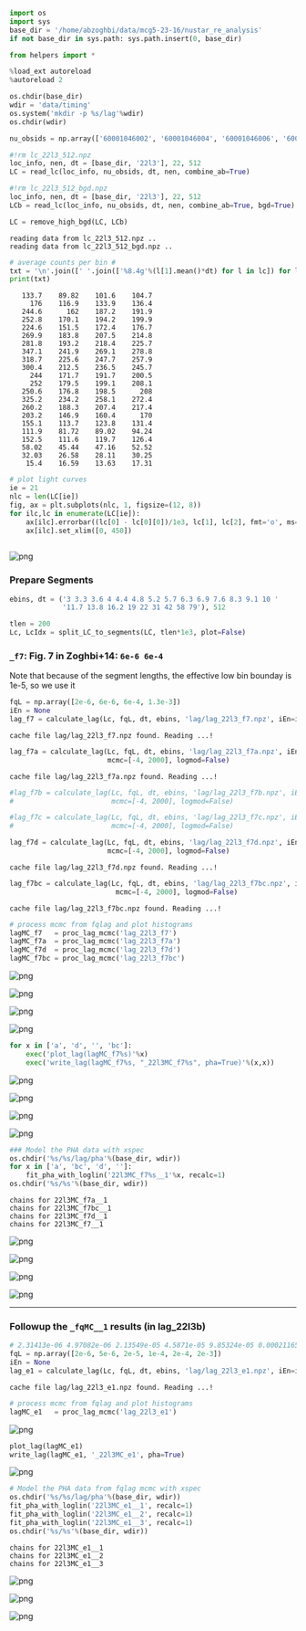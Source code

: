 ```python
import os
import sys
base_dir = '/home/abzoghbi/data/mcg5-23-16/nustar_re_analysis'
if not base_dir in sys.path: sys.path.insert(0, base_dir)

from helpers import *

%load_ext autoreload
%autoreload 2
```


```python
os.chdir(base_dir)
wdir = 'data/timing'
os.system('mkdir -p %s/lag'%wdir)
os.chdir(wdir)

nu_obsids = np.array(['60001046002', '60001046004', '60001046006', '60001046008'])
```


```python
#!rm lc_22l3_512.npz
loc_info, nen, dt = [base_dir, '22l3'], 22, 512
LC = read_lc(loc_info, nu_obsids, dt, nen, combine_ab=True)

#!rm lc_22l3_512_bgd.npz
loc_info, nen, dt = [base_dir, '22l3'], 22, 512
LCb = read_lc(loc_info, nu_obsids, dt, nen, combine_ab=True, bgd=True)

LC = remove_high_bgd(LC, LCb)
```

    reading data from lc_22l3_512.npz ..
    reading data from lc_22l3_512_bgd.npz ..



```python
# average counts per bin #
txt = '\n'.join([' '.join(['%8.4g'%(l[1].mean()*dt) for l in lc]) for lc in LC])
print(txt)
```

       133.7    89.82    101.6    104.7
         176    116.9    133.9    136.4
       244.6      162    187.2    191.9
       252.8    170.1    194.2    199.9
       224.6    151.5    172.4    176.7
       269.9    183.8    207.5    214.8
       281.8    193.2    218.4    225.7
       347.1    241.9    269.1    278.8
       318.7    225.6    247.7    257.9
       300.4    212.5    236.5    245.7
         244    171.7    191.7    200.5
         252    179.5    199.1    208.1
       250.6    176.8    198.5      208
       325.2    234.2    258.1    272.4
       260.2    188.3    207.4    217.4
       203.2    146.9    160.4      170
       155.1    113.7    123.8    131.4
       111.9    81.72    89.02    94.24
       152.5    111.6    119.7    126.4
       58.02    45.44    47.16    52.52
       32.03    26.58    28.11    30.25
        15.4    16.59    13.63    17.31



```python
# plot light curves
ie = 21
nlc = len(LC[ie])
fig, ax = plt.subplots(nlc, 1, figsize=(12, 8))
for ilc,lc in enumerate(LC[ie]):
    ax[ilc].errorbar((lc[0] - lc[0][0])/1e3, lc[1], lc[2], fmt='o', ms=3, alpha=0.5)
    ax[ilc].set_xlim([0, 450])
    
```


    
![png](lag_22l3_files/lag_22l3_4_0.png)
    


### Prepare Segments 


```python
ebins, dt = ('3 3.3 3.6 4 4.4 4.8 5.2 5.7 6.3 6.9 7.6 8.3 9.1 10 '
             '11.7 13.8 16.2 19 22 31 42 58 79'), 512

tlen = 200
Lc, LcIdx = split_LC_to_segments(LC, tlen*1e3, plot=False)
```

### `_f7`: Fig. 7 in Zoghbi+14: `6e-6 6e-4`
Note that because of the segment lengths, the effective low bin bounday is 1e-5, so we use it


```python
fqL = np.array([2e-6, 6e-6, 6e-4, 1.3e-3])
iEn = None
lag_f7 = calculate_lag(Lc, fqL, dt, ebins, 'lag/lag_22l3_f7.npz', iEn=iEn,  mcmc=[-4, 2000], logmod=False)
```

    cache file lag/lag_22l3_f7.npz found. Reading ...!



```python
lag_f7a = calculate_lag(Lc, fqL, dt, ebins, 'lag/lag_22l3_f7a.npz', iEn=iEn, iLc=[0],  
                        mcmc=[-4, 2000], logmod=False)
```

    cache file lag/lag_22l3_f7a.npz found. Reading ...!



```python
#lag_f7b = calculate_lag(Lc, fqL, dt, ebins, 'lag/lag_22l3_f7b.npz', iEn=iEn, iLc=[1],
#                        mcmc=[-4, 2000], logmod=False)
```


```python
#lag_f7c = calculate_lag(Lc, fqL, dt, ebins, 'lag/lag_22l3_f7c.npz', iEn=iEn, iLc=[2],
#                        mcmc=[-4, 2000], logmod=False)
```


```python
lag_f7d = calculate_lag(Lc, fqL, dt, ebins, 'lag/lag_22l3_f7d.npz', iEn=iEn, iLc=[3], 
                        mcmc=[-4, 2000], logmod=False)
```

    cache file lag/lag_22l3_f7d.npz found. Reading ...!



```python
lag_f7bc = calculate_lag(Lc, fqL, dt, ebins, 'lag/lag_22l3_f7bc.npz', iEn=iEn, iLc=[1,2], 
                          mcmc=[-4, 2000], logmod=False)
```

    cache file lag/lag_22l3_f7bc.npz found. Reading ...!



```python
# process mcmc from fqlag and plot histograms 
lagMC_f7   = proc_lag_mcmc('lag_22l3_f7')
lagMC_f7a  = proc_lag_mcmc('lag_22l3_f7a')
lagMC_f7d  = proc_lag_mcmc('lag_22l3_f7d')
lagMC_f7bc = proc_lag_mcmc('lag_22l3_f7bc')

```


    
![png](lag_22l3_files/lag_22l3_14_0.png)
    



    
![png](lag_22l3_files/lag_22l3_14_1.png)
    



    
![png](lag_22l3_files/lag_22l3_14_2.png)
    



    
![png](lag_22l3_files/lag_22l3_14_3.png)
    



```python
for x in ['a', 'd', '', 'bc']:
    exec('plot_lag(lagMC_f7%s)'%x)
    exec('write_lag(lagMC_f7%s, "_22l3MC_f7%s", pha=True)'%(x,x))
```


    
![png](lag_22l3_files/lag_22l3_15_0.png)
    



    
![png](lag_22l3_files/lag_22l3_15_1.png)
    



    
![png](lag_22l3_files/lag_22l3_15_2.png)
    



    
![png](lag_22l3_files/lag_22l3_15_3.png)
    



```python
### Model the PHA data with xspec
os.chdir('%s/%s/lag/pha'%(base_dir, wdir))
for x in ['a', 'bc', 'd', '']:
    fit_pha_with_loglin('22l3MC_f7%s__1'%x, recalc=1)
os.chdir('%s/%s'%(base_dir, wdir))
```

    chains for 22l3MC_f7a__1
    chains for 22l3MC_f7bc__1
    chains for 22l3MC_f7d__1
    chains for 22l3MC_f7__1



    
![png](lag_22l3_files/lag_22l3_16_1.png)
    



    
![png](lag_22l3_files/lag_22l3_16_2.png)
    



    
![png](lag_22l3_files/lag_22l3_16_3.png)
    



    
![png](lag_22l3_files/lag_22l3_16_4.png)
    


---
### Followup the `_fqMC__1` results (in lag_22l3b)


```python
# 2.31413e-06 4.97082e-06 2.13549e-05 4.5871e-05 9.85324e-05 0.000211651 0.000454632 0.00195312
fqL = np.array([2e-6, 5e-6, 2e-5, 1e-4, 2e-4, 2e-3])
iEn = None
lag_e1 = calculate_lag(Lc, fqL, dt, ebins, 'lag/lag_22l3_e1.npz', iEn=iEn, mcmc=[-4, 2000], logmod=False)
```

    cache file lag/lag_22l3_e1.npz found. Reading ...!



```python
# process mcmc from fqlag and plot histograms 
lagMC_e1   = proc_lag_mcmc('lag_22l3_e1')
```


    
![png](lag_22l3_files/lag_22l3_19_0.png)
    



```python
plot_lag(lagMC_e1)
write_lag(lagMC_e1, '_22l3MC_e1', pha=True)
```


    
![png](lag_22l3_files/lag_22l3_20_0.png)
    



```python
# Model the PHA data from fqlag mcmc with xspec
os.chdir('%s/%s/lag/pha'%(base_dir, wdir))
fit_pha_with_loglin('22l3MC_e1__1', recalc=1)
fit_pha_with_loglin('22l3MC_e1__2', recalc=1)
fit_pha_with_loglin('22l3MC_e1__3', recalc=1)
os.chdir('%s/%s'%(base_dir, wdir))
```

    chains for 22l3MC_e1__1
    chains for 22l3MC_e1__2
    chains for 22l3MC_e1__3



    
![png](lag_22l3_files/lag_22l3_21_1.png)
    



    
![png](lag_22l3_files/lag_22l3_21_2.png)
    



    
![png](lag_22l3_files/lag_22l3_21_3.png)
    



```python

```
